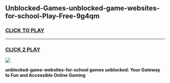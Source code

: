 
## Unblocked-Games-unblocked-game-websites-for-school-Play-Free-9g4qm
<h3>
<a href="https://premium76.site?title=unblocked-game-websites-for-school&ref=10A">CLICK TO PLAY</a></h3>
<hr>

<h3>
<a href="https://premium76.site?title=unblocked-game-websites-for-school&ref=10A">CLICK 2 PLAY</a>
  
</h3>

<a href="https://premium76.site?title=unblocked-game-websites-for-school&ref=10A"><img src="https://clearcache.store/games.png"></a>


**unblocked-game-websites-for-school games unblocked: Your Gateway to Fun and Accessible Online Gaming**
